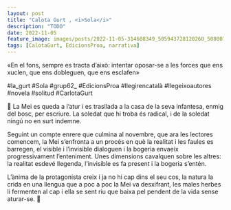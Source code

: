 ```yaml
---
layout: post
title: "Calota Gurt , <i>Sola</i>"
description: "TODO"
date: 2022-11-05
feature_image: images/posts/2022-11-05-314608349_505943728120260_5080077553803702675_n_18265846978103249.webp
tags: [CalotaGurt, EdicionsProa, narrativa]
---
```


«En el fons, sempre es tracta d’això: intentar oposar-se a les forces que ens xuclen, que ens dobleguen, que ens esclafen»
<!--more-->

#la_gurt #Sola #grup62_ #EdicionsProa #llegirencatalà #llegeixoautores #novela #solitud #CarlotaGurt

🦊 La Mei es queda a l’atur i es trasllada a la casa de la seva infantesa, enmig del bosc, per escriure. La soledat que hi troba és radical, i de la soledat ningú no en surt indemne. 

Seguint un compte enrere que culmina al novembre, que ara les lectores comencem, la Mei s’enfronta a un procés en què la realitat i les faules es barregen, el visible i l’invisible dialoguen i la bogeria envaeix progressivament l’enteniment. Unes dimensions cavalquen sobre les altres: la realitat esdevé llegenda, l’invisible es fa present i la bogeria s’entén. 

L’ànima de la protagonista creix i ja no hi cap dins el seu cos, la natura la crida en una llengua que a poc a poc la Mei va desxifrant, les males herbes li fermenten al cap i ella se sent riu que baixa pel pendent de la vida sense aturar-se. 🦊
